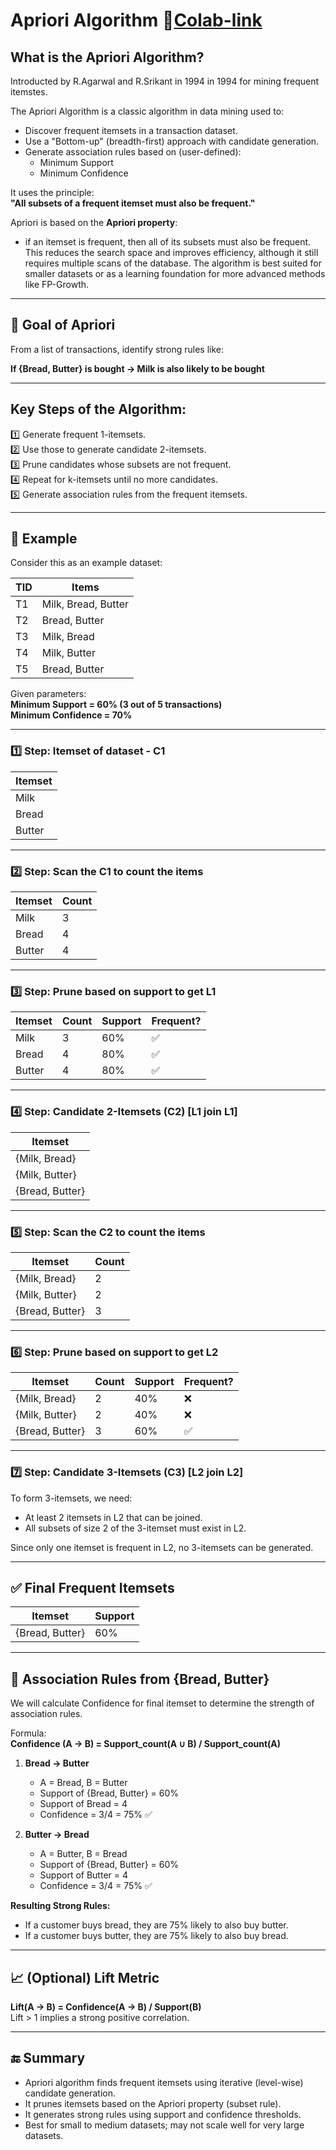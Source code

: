 # Apriori Algorithm 🔗[Colab-link](https://colab.research.google.com/drive/1umiO0qym9mK4eJX4sCXB_GBzKnn1ohqA?usp=sharing)

## What is the Apriori Algorithm?
Introducted by R.Agarwal and R.Srikant in 1994 in 1994 for mining frequent itemstes.

The Apriori Algorithm is a classic algorithm in data mining used to:
- Discover frequent itemsets in a transaction dataset.
- Use a "Bottom-up" (breadth-first) approach with candidate generation.
- Generate association rules based on (user-defined):
  - Minimum Support
  - Minimum Confidence

It uses the principle:  
**"All subsets of a frequent itemset must also be frequent."**

Apriori is based on the **Apriori property**: 
- if an itemset is frequent, then all of its subsets must also be frequent. This reduces the search space and improves efficiency, although it still requires multiple scans of the database. The algorithm is best suited for smaller datasets or as a learning foundation for more advanced methods like FP-Growth.

---

## 🎯 Goal of Apriori
From a list of transactions, identify strong rules like:

**If {Bread, Butter} is bought → Milk is also likely to be bought**

---

## Key Steps of the Algorithm:

1️⃣ Generate frequent 1-itemsets.  
2️⃣ Use those to generate candidate 2-itemsets.  
3️⃣ Prune candidates whose subsets are not frequent.  
4️⃣ Repeat for k-itemsets until no more candidates.  
5️⃣ Generate association rules from the frequent itemsets.

---

## 📝 Example

Consider this as an example dataset:

| TID | Items               |
|-----|---------------------|
| T1  | Milk, Bread, Butter |
| T2  | Bread, Butter       |
| T3  | Milk, Bread         |
| T4  | Milk, Butter        |
| T5  | Bread, Butter       |

Given parameters:  
**Minimum Support = 60% (3 out of 5 transactions)**  
**Minimum Confidence = 70%**

---

### 1️⃣ Step: Itemset of dataset - C1

| Itemset | 
|---------|
| Milk    |
| Bread   |
| Butter  |

---

### 2️⃣ Step: Scan the C1 to count the items

| Itemset | Count |
|---------|-------|
| Milk    | 3     |
| Bread   | 4     |
| Butter  | 4     |

---

### 3️⃣ Step: Prune based on support to get L1

| Itemset | Count | Support | Frequent? |
|---------|-------|---------|-----------|
| Milk    | 3     | 60%     | ✅        |
| Bread   | 4     | 80%     | ✅        |
| Butter  | 4     | 80%     | ✅        |

---

### 4️⃣ Step: Candidate 2-Itemsets (C2) [L1 join L1]

| Itemset         |
|-----------------|
| {Milk, Bread}   |
| {Milk, Butter}  |
| {Bread, Butter} |

---

### 5️⃣ Step: Scan the C2 to count the items

| Itemset          | Count |
|------------------|-------|
| {Milk, Bread}    |   2   |
| {Milk, Butter}   |   2   |
| {Bread, Butter}  |   3   |

---

### 6️⃣ Step: Prune based on support to get L2

| Itemset         | Count | Support | Frequent? |
|-----------------|-------|---------|-----------|
| {Milk, Bread}   |   2   | 40%     | ❌        |
| {Milk, Butter}  |   2   | 40%     | ❌        |
| {Bread, Butter} |   3   | 60%     | ✅        |

---

### 7️⃣ Step: Candidate 3-Itemsets (C3) [L2 join L2]
To form 3-itemsets, we need:
- At least 2 itemsets in L2 that can be joined.
- All subsets of size 2 of the 3-itemset must exist in L2.

Since only one itemset is frequent in L2, no 3-itemsets can be generated.

---

## ✅ Final Frequent Itemsets

| Itemset         | Support |
|-----------------|---------|
| {Bread, Butter} | 60%     |

---

## 🧾 Association Rules from {Bread, Butter} 

We will calculate Confidence for final itemset to determine the strength of association rules.

Formula:  
**Confidence (A → B) = Support_count(A ∪ B) / Support_count(A)**

1. **Bread → Butter**
   - A = Bread, B = Butter  
   - Support of {Bread, Butter} = 60%  
   - Support of Bread = 4  
   - Confidence = 3/4 = 75% ✅

2. **Butter → Bread**
   - A = Butter, B = Bread  
   - Support of {Bread, Butter} = 60%  
   - Support of Butter = 4  
   - Confidence = 3/4 = 75% ✅

**Resulting Strong Rules:**
- If a customer buys bread, they are 75% likely to also buy butter.
- If a customer buys butter, they are 75% likely to also buy bread.

---

## 📈 (Optional) Lift Metric

**Lift(A → B) = Confidence(A → B) / Support(B)**  
Lift > 1 implies a strong positive correlation.

---

## 🔚 Summary

- Apriori algorithm finds frequent itemsets using iterative (level-wise) candidate generation.
- It prunes itemsets based on the Apriori property (subset rule).
- It generates strong rules using support and confidence thresholds.
- Best for small to medium datasets; may not scale well for very large datasets.
